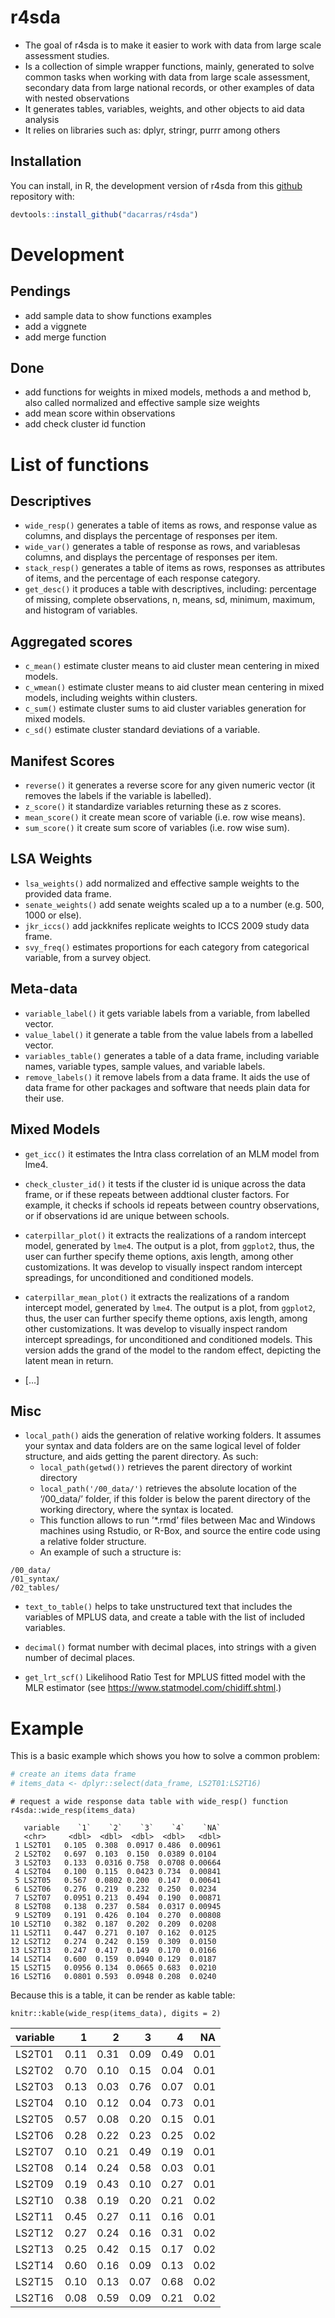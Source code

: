 
# r4sda

-   The goal of r4sda is to make it easier to work with data from large
    scale assessment studies.
-   Is a collection of simple wrapper functions, mainly, generated to
    solve common tasks when working with data from large scale
    assessment, secondary data from large national records, or other
    examples of data with nested observations
-   It generates tables, variables, weights, and other objects to aid
    data analysis
-   It relies on libraries such as: dplyr, stringr, purrr among others

## Installation

You can install, in R, the development version of r4sda from this
[github](https://github.com/dacarras/r4sda) repository with:

``` r
devtools::install_github("dacarras/r4sda")
```

# Development

## Pendings

-   add sample data to show functions examples
-   add a viggnete
-   add merge function

## Done

-   add functions for weights in mixed models, methods a and method b,
    also called normalized and effective sample size weights
-   add mean score within observations
-   add check cluster id function

# List of functions

## Descriptives

-   `wide_resp()` generates a table of items as rows, and response value
    as columns, and displays the percentage of responses per item.
-   `wide_var()` generates a table of response as rows, and variablesas
    columns, and displays the percentage of responses per item.
-   `stack_resp()` generates a table of items as rows, responses as
    attributes of items, and the percentage of each response category.
-   `get_desc()` it produces a table with descriptives, including:
    percentage of missing, complete observations, n, means, sd, minimum,
    maximum, and histogram of variables.

## Aggregated scores

-   `c_mean()` estimate cluster means to aid cluster mean centering in
    mixed models.
-   `c_wmean()` estimate cluster means to aid cluster mean centering in
    mixed models, including weights within clusters.
-   `c_sum()` estimate cluster sums to aid cluster variables generation
    for mixed models.
-   `c_sd()` estimate cluster standard deviations of a variable.

## Manifest Scores

-   `reverse()` it generates a reverse score for any given numeric
    vector (it removes the labels if the variable is labelled).
-   `z_score()` it standardize variables returning these as z scores.
-   `mean_score()` it create mean score of variable (i.e. row wise
    means).
-   `sum_score()` it create sum score of variables (i.e. row wise sum).

## LSA Weights

-   `lsa_weights()` add normalized and effective sample weights to the
    provided data frame.
-   `senate_weights()` add senate weights scaled up a to a number
    (e.g. 500, 1000 or else).
-   `jkr_iccs()` add jackknifes replicate weights to ICCS 2009 study
    data frame.
-   `svy_freq()` estimates proportions for each category from
    categorical variable, from a survey object.

## Meta-data

-   `variable_label()` it gets variable labels from a variable, from
    labelled vector.
-   `value_label()` it generate a table from the value labels from a
    labelled vector.
-   `variables_table()` generates a table of a data frame, including
    variable names, variable types, sample values, and variable labels.
-   `remove_labels()` it remove labels from a data frame. It aids the
    use of data frame for other packages and software that needs plain
    data for their use.

## Mixed Models

-   `get_icc()` it estimates the Intra class correlation of an MLM model
    from lme4.

-   `check_cluster_id()` it tests if the cluster id is unique across the
    data frame, or if these repeats between addtional cluster factors.
    For example, it checks if schools id repeats between country
    observations, or if observations id are unique between schools.

-   `caterpillar_plot()` it extracts the realizations of a random
    intercept model, generated by `lme4`. The output is a plot, from
    `ggplot2`, thus, the user can further specify theme options, axis
    length, among other customizations. It was develop to visually
    inspect random intercept spreadings, for unconditioned and
    conditioned models.

-   `caterpillar_mean_plot()` it extracts the realizations of a random
    intercept model, generated by `lme4`. The output is a plot, from
    `ggplot2`, thus, the user can further specify theme options, axis
    length, among other customizations. It was develop to visually
    inspect random intercept spreadings, for unconditioned and
    conditioned models. This version adds the grand of the model to the
    random effect, depicting the latent mean in return.

-   \[…\]

## Misc

-   `local_path()` aids the generation of relative working folders. It
    assumes your syntax and data folders are on the same logical level
    of folder structure, and aids getting the parent directory. As such:
    -   `local_path(getwd())` retrieves the parent directory of workint
        directory
    -   `local_path('/00_data/')` retrieves the absolute location of the
        ‘/00\_data/’ folder, if this folder is below the parent
        directory of the working directory, where the syntax is located.
    -   This function allows to run ’\*.rmd’ files between Mac and
        Windows machines using Rstudio, or R-Box, and source the entire
        code using a relative folder structure.
    -   An example of such a structure is:

``` text
/00_data/
/01_syntax/
/02_tables/
```

-   `text_to_table()` helps to take unstructured text that includes the
    variables of MPLUS data, and create a table with the list of
    included variables.

-   `decimal()` format number with decimal places, into strings with a
    given number of decimal places.

-   `get_lrt_scf()` Likelihood Ratio Test for MPLUS fitted model with
    the MLR estimator (see <https://www.statmodel.com/chidiff.shtml>.)

# Example

This is a basic example which shows you how to solve a common problem:

``` r
# create an items data frame
# items_data <- dplyr::select(data_frame, LS2T01:LS2T16)
```

``` text
# request a wide response data table with wide_resp() function
r4sda::wide_resp(items_data)

   variable    `1`    `2`    `3`    `4`    `NA`
   <chr>     <dbl>  <dbl>  <dbl>  <dbl>   <dbl>
 1 LS2T01   0.105  0.308  0.0917 0.486  0.00961
 2 LS2T02   0.697  0.103  0.150  0.0389 0.0104 
 3 LS2T03   0.133  0.0316 0.758  0.0708 0.00664
 4 LS2T04   0.100  0.115  0.0423 0.734  0.00841
 5 LS2T05   0.567  0.0802 0.200  0.147  0.00641
 6 LS2T06   0.276  0.219  0.232  0.250  0.0234 
 7 LS2T07   0.0951 0.213  0.494  0.190  0.00871
 8 LS2T08   0.138  0.237  0.584  0.0317 0.00945
 9 LS2T09   0.191  0.426  0.104  0.270  0.00808
10 LS2T10   0.382  0.187  0.202  0.209  0.0208 
11 LS2T11   0.447  0.271  0.107  0.162  0.0125 
12 LS2T12   0.274  0.242  0.159  0.309  0.0150 
13 LS2T13   0.247  0.417  0.149  0.170  0.0166 
14 LS2T14   0.600  0.159  0.0940 0.129  0.0187 
15 LS2T15   0.0956 0.134  0.0665 0.683  0.0210 
16 LS2T16   0.0801 0.593  0.0948 0.208  0.0240 
```

Because this is a table, it can be render as kable table:

``` text
knitr::kable(wide_resp(items_data), digits = 2)
```

| variable |    1 |    2 |    3 |    4 |   NA |
|:---------|-----:|-----:|-----:|-----:|-----:|
| LS2T01   | 0.11 | 0.31 | 0.09 | 0.49 | 0.01 |
| LS2T02   | 0.70 | 0.10 | 0.15 | 0.04 | 0.01 |
| LS2T03   | 0.13 | 0.03 | 0.76 | 0.07 | 0.01 |
| LS2T04   | 0.10 | 0.12 | 0.04 | 0.73 | 0.01 |
| LS2T05   | 0.57 | 0.08 | 0.20 | 0.15 | 0.01 |
| LS2T06   | 0.28 | 0.22 | 0.23 | 0.25 | 0.02 |
| LS2T07   | 0.10 | 0.21 | 0.49 | 0.19 | 0.01 |
| LS2T08   | 0.14 | 0.24 | 0.58 | 0.03 | 0.01 |
| LS2T09   | 0.19 | 0.43 | 0.10 | 0.27 | 0.01 |
| LS2T10   | 0.38 | 0.19 | 0.20 | 0.21 | 0.02 |
| LS2T11   | 0.45 | 0.27 | 0.11 | 0.16 | 0.01 |
| LS2T12   | 0.27 | 0.24 | 0.16 | 0.31 | 0.02 |
| LS2T13   | 0.25 | 0.42 | 0.15 | 0.17 | 0.02 |
| LS2T14   | 0.60 | 0.16 | 0.09 | 0.13 | 0.02 |
| LS2T15   | 0.10 | 0.13 | 0.07 | 0.68 | 0.02 |
| LS2T16   | 0.08 | 0.59 | 0.09 | 0.21 | 0.02 |
